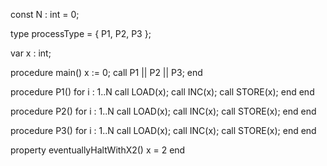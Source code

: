 const N : int = 0;

type processType = { P1, P2, P3 };

var x : int;

procedure main()
  x := 0;
  call P1 || P2 || P3;
end

procedure P1()
  for i : 1..N
    call LOAD(x);
    call INC(x);
    call STORE(x);
  end
end

procedure P2()
  for i : 1..N
    call LOAD(x);
    call INC(x);
    call STORE(x);
  end
end

procedure P3()
  for i : 1..N
    call LOAD(x);
    call INC(x);
    call STORE(x);
  end
end

property eventuallyHaltWithX2()
  x = 2
end
```